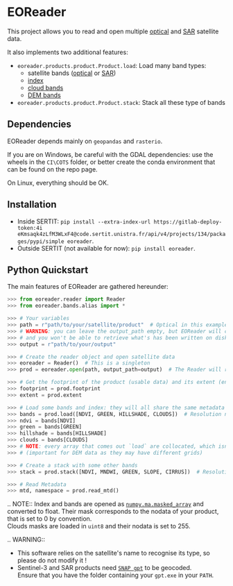 # EOReader

This project allows you to read and open multiple 
[optical](#implemented-optical-satellites) and [SAR](#implemented-sar-satellites) satellite data.

It also implements two additional features:

- `eoreader.products.product.Product.load`: Load many band types:
    - satellite bands ([optical](#band-mapping) or [SAR](#sar-bands))
    - [index](#available-index)
    - [cloud bands](#cloud-bands)
    - [DEM bands](#dem-bands)
- `eoreader.products.product.Product.stack`: Stack all these type of bands


## Dependencies

EOReader depends mainly on `geopandas` and `rasterio`.

If you are on Windows, be careful with the GDAL dependencies: 
use the wheels in the `CI\COTS` folder, or better create the conda environment that can be found on the repo page.

On Linux, everything should be OK.

## Installation
- Inside SERTIT: `pip install --extra-index-url https://gitlab-deploy-token:4i
  eKmsaqk4zLfM3WLxF4@code.sertit.unistra.fr/api/v4/projects/134/packages/pypi/simple eoreader`.
- Outside SERTIT (not available for now): `pip install eoreader`.

## Python Quickstart

The main features of EOReader are gathered hereunder:

```python
>>> from eoreader.reader import Reader
>>> from eoreader.bands.alias import *

>>> # Your variables
>>> path = r"path/to/your/satellite/product"  # Optical in this example
>>> # WARNING: you can leave the output_path empty, but EOReader will create a temporary output directory 
>>> # and you won't be able to retrieve what's has been written on disk
>>> output = r"path/to/your/output"

>>> # Create the reader object and open satellite data
>>> eoreader = Reader()  # This is a singleton
>>> prod = eoreader.open(path, output_path=output)  # The Reader will recognize the satellite type from its name

>>> # Get the footprint of the product (usable data) and its extent (envelope of the tile)
>>> footprint = prod.footprint
>>> extent = prod.extent

>>> # Load some bands and index: they will all share the same metadata
>>> bands = prod.load([NDVI, GREEN, HILLSHADE, CLOUDS])  # Resolution not specified: use product resolution
>>> ndvi = bands[NDVI]
>>> green = bands[GREEN]
>>> hillshade = bands[HILLSHADE]
>>> clouds = bands[CLOUDS]
>>> # NOTE: every array that comes out `load` are collocated, which isn't the case if you load arrays separately 
>>> # (important for DEM data as they may have different grids)

>>> # Create a stack with some other bands
>>> stack = prod.stack([NDVI, MNDWI, GREEN, SLOPE, CIRRUS])  # Resolution not specified: use product resolution

>>> # Read Metadata
>>> mtd, namespace = prod.read_mtd()
```
 
.. NOTE::
  Index and bands are opened as [`numpy.ma.masked_array`](https://numpy.org/doc/stable/reference/maskedarray.generic.html) and converted to float.
  Their mask corresponds to the nodata of your product, that is set to 0 by convention.  
  Clouds masks are loaded in `uint8` and their nodata is set to 255.

.. WARNING::
  - This software relies on the satellite's name to recognise its type, so please do not modify it !
  - Sentinel-3 and SAR products need [`SNAP gpt`](https://senbox.atlassian.net/wiki/spaces/SNAP/pages/70503590/Creating+a+GPF+Graph) to be geocoded.  
  Ensure that you have the folder containing your `gpt.exe` in your `PATH`.
